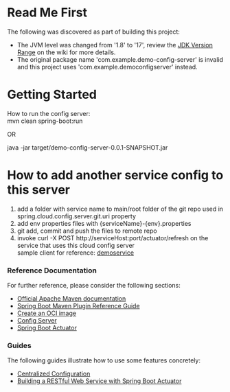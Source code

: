 # Read Me First
The following was discovered as part of building this project:

* The JVM level was changed from '1.8' to '17', review the [JDK Version Range](https://github.com/spring-projects/spring-framework/wiki/Spring-Framework-Versions#jdk-version-range) on the wiki for more details.
* The original package name 'com.example.demo-config-server' is invalid and this project uses 'com.example.democonfigserver' instead.   

# Getting Started   

How to run the config server:   
mvn clean spring-boot:run   

OR   

java -jar target/demo-config-server-0.0.1-SNAPSHOT.jar   

# How to add another service config to this server   
1. add a folder with service name to main/root folder of the git repo used in  spring.cloud.config.server.git.uri property      
2. add env properties files with {serviceName}-{env}.properties 
3. git add, commit and push the files to remote repo   
4. invoke curl -X POST http://serviceHost:port/actuator/refresh on the service that uses this cloud config server  
	sample client for reference: [demoservice](https://github.com/shyamjava/demoservice/tree/develop)  





### Reference Documentation
For further reference, please consider the following sections:

* [Official Apache Maven documentation](https://maven.apache.org/guides/index.html)
* [Spring Boot Maven Plugin Reference Guide](https://docs.spring.io/spring-boot/docs/3.1.0/maven-plugin/reference/html/)
* [Create an OCI image](https://docs.spring.io/spring-boot/docs/3.1.0/maven-plugin/reference/html/#build-image)
* [Config Server](https://docs.spring.io/spring-cloud-config/docs/current/reference/html/#_spring_cloud_config_server)
* [Spring Boot Actuator](https://docs.spring.io/spring-boot/docs/3.1.0/reference/htmlsingle/#actuator)

### Guides
The following guides illustrate how to use some features concretely:

* [Centralized Configuration](https://spring.io/guides/gs/centralized-configuration/)
* [Building a RESTful Web Service with Spring Boot Actuator](https://spring.io/guides/gs/actuator-service/)

